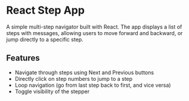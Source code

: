 # React Step App

A simple multi-step navigator built with React.
The app displays a list of steps with messages, allowing users to move forward and backward, or jump directly to a specific step.

## Features

- Navigate through steps using Next and Previous buttons
- Directly click on step numbers to jump to a step
- Loop navigation (go from last step back to first, and vice versa)
- Toggle visibility of the stepper
